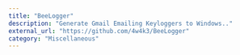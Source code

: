 ```yaml
---
title: "BeeLogger"
description: "Generate Gmail Emailing Keyloggers to Windows.."
external_url: "https://github.com/4w4k3/BeeLogger"
category: "Miscellaneous"
---
```

